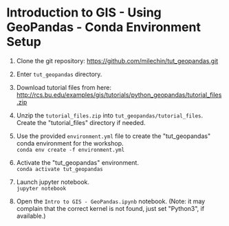 # Introduction to GIS - Using GeoPandas - Conda Environment Setup

1. Clone the git repository: https://github.com/milechin/tut_geopandas.git  
 1. Enter ```tut_geopandas``` directory.  
 3. Download tutorial files from here: http://rcs.bu.edu/examples/gis/tutorials/python_geopandas/tutorial_files.zip  
 4. Unzip the ```tutorial_files.zip``` into ```tut_geopandas/tutorial_files```.  Create the "tutorial_files" directory if needed.
 5. Use the provided ```environment.yml``` file to create the "tut_geopandas" conda environment for the workshop.   
     ```conda env create -f environment.yml```
     
 6. Activate the "tut_geopandas" environment.  
     ``` conda activate tut_geopandas ```
     
 8. Launch jupyter notebook.  
     ```jupyter notebook```
     
 10. Open the ```Intro to GIS - GeoPandas.ipynb``` notebook. (Note: it may complain that the correct kernel is not found, just set "Python3", if available.)

